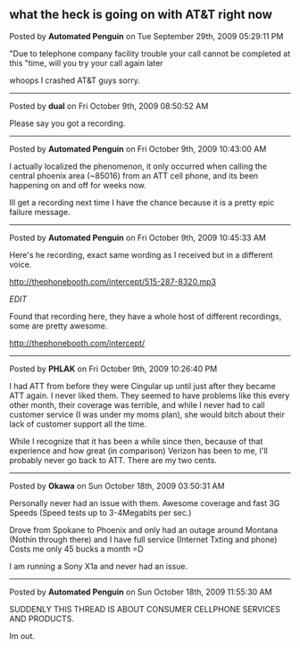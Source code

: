 ## what the heck is going on with AT&T right now
Posted by **Automated Penguin** on Tue September 29th, 2009 05:29:11 PM

"Due to telephone company facility trouble your call cannot be completed at this
"time, will you try your call again later

whoops I crashed AT&T guys sorry.

--------------------------------------------------------------------------------

Posted by **dual** on Fri October 9th, 2009 08:50:52 AM

Please say you got a recording.

--------------------------------------------------------------------------------

Posted by **Automated Penguin** on Fri October 9th, 2009 10:43:00 AM

I actually localized the phenomenon, it only occurred when calling the central
phoenix area (~85016) from an ATT cell phone, and its been happening on and off
for weeks now.

Ill get a recording next time I have the chance because it is a pretty epic
failure message.

--------------------------------------------------------------------------------

Posted by **Automated Penguin** on Fri October 9th, 2009 10:45:33 AM

Here's he recording, exact same wording as I received but in a different voice.

<http://thephonebooth.com/intercept/515-287-8320.mp3>

*EDIT*

Found that recording here, they have a whole host of different recordings, some
are pretty awesome.

<http://thephonebooth.com/intercept/>

--------------------------------------------------------------------------------

Posted by **PHLAK** on Fri October 9th, 2009 10:26:40 PM

I had ATT from before they were Cingular up until just after they became ATT
again.  I never liked them.  They seemed to have problems like this every other
month, their coverage was terrible, and while I never had to call customer
service (I was under my moms plan), she would bitch about their lack of customer
support all the time.

While I recognize that it has been a while since then, because of that
experience and how great (in comparison) Verizon has been to me, I'll probably
never go back to ATT.  There are my two cents.

--------------------------------------------------------------------------------

Posted by **Okawa** on Sun October 18th, 2009 03:50:31 AM

Personally never had an issue with them. Awesome coverage and fast 3G Speeds
(Speed tests up to 3-4Megabits per sec.)

Drove from Spokane to Phoenix and only had an outage around Montana (Nothin
through there) and I have full service (Internet Txting and phone) Costs me only
45 bucks a month =D

I am running a Sony X1a and never had an issue.

--------------------------------------------------------------------------------

Posted by **Automated Penguin** on Sun October 18th, 2009 11:55:30 AM

SUDDENLY THIS THREAD IS ABOUT CONSUMER CELLPHONE SERVICES AND PRODUCTS.

Im out.
